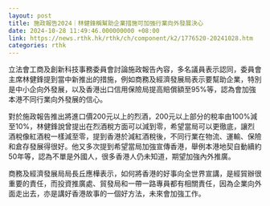 ```yaml
---
layout: post
title: 施政報告2024｜林健鋒稱幫助企業措施可加強行業向外發展決心
date: 2024-10-28 11:49:46.000000000 +08:00
link: https://news.rthk.hk/rthk/ch/component/k2/1776520-20241028.htm
categories: rthk
---
```


立法會工商及創新科技事務委員會討論施政報告內容，多名議員表示認同，委員會主席林健鋒提到當中新推出的措施，例如商務及經濟發展局表示要幫助企業，特別是中小企向外發展，以及香港出口信用保險局提高賠償額至95%等，認為會加強本港不同行業向外發展的信心。

對於施政報告推出將進口價200元以上的烈酒，200元以上部分的稅率由100%減至10%，林健鋒說曾提出在烈酒稅方面可以減到零，希望當局可以更徹底，讓烈酒稅像紅酒稅一樣減至零，提到香港於減紅酒稅後，不同行業在物流、運輸、保險和倉存發展得很好。他又多次提到希望當局加強宣傳香港，舉例本港地契自動續約50年等，認為不單是外國人，很多香港人仍未知道，期望加強內外推廣。

商務及經濟發展局局長丘應樺表示，如何將香港的好事向全世界宣講，是經貿辦很重要的責任，而投資推廣處、貿發局和一帶一路專員都有相關責任，因為企業向外面走出去，亦是講好香港故事的一個好方法，未來會加強工作。
